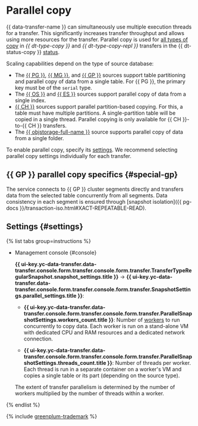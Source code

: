 # Parallel copy

{{ data-transfer-name }} can simultaneously use multiple execution threads for a transfer. This significantly increases transfer throughput and allows using more resources for the transfer. Parallel copy is used for [all types of copy](transfer-lifecycle.md#copy) in _{{ dt-type-copy }}_ and _{{ dt-type-copy-repl }}_ transfers in the {{ dt-status-copy }} [status](transfer-lifecycle.md#statuses).

Scaling capabilities depend on the type of source database:

* The [{{ PG }}](../operations/endpoint/source/postgresql.md), [{{ MG }}](../operations/endpoint/source/mongodb.md), and [{{ GP }}](../operations/endpoint/source/greenplum.md) sources support table partitioning and parallel copy of data from a single table. For {{ PG }}, the primary key must be of the `serial` type.
* The [{{ OS }}](../operations/endpoint/source/opensearch.md) and [{{ ES }}](../operations/endpoint/source/elasticsearch.md) sources support parallel copy of data from a single index.
* [{{ CH }}](../operations/endpoint/source/clickhouse.md) sources support parallel partition-based copying. For this, a table must have multiple partitions. A single-partition table will be copied in a single thread. Parallel copying is only available for {{ CH }}-to-{{ CH }} transfers.
* The [{{ objstorage-full-name }}](../operations/endpoint/source/object-storage.md) source supports parallel copy of data from a single folder.

To enable parallel copy, specify its [settings](#settings). We recommend selecting parallel copy settings individually for each transfer.

## {{ GP }} parallel copy specifics {#special-gp}

The service connects to {{ GP }} cluster segments directly and transfers data from the selected table concurrently from all segments. Data consistency in each segment is ensured through [snapshot isolation]({{ pg-docs }}/transaction-iso.html#XACT-REPEATABLE-READ).

## Settings {#settings}

{% list tabs group=instructions %}

- Management console {#console}


  **{{ ui-key.yc-data-transfer.data-transfer.console.form.transfer.console.form.transfer.TransferTypeRegularSnapshot.snapshot_settings.title }}** → **{{ ui-key.yc-data-transfer.data-transfer.console.form.transfer.console.form.transfer.SnapshotSettings.parallel_settings.title }}**:

  * **{{ ui-key.yc-data-transfer.data-transfer.console.form.transfer.console.form.transfer.ParallelSnapshotSettings.workers_count.title }}**: Number of [workers](index.md#worker) to run concurrently to copy data. Each worker is run on a stand-alone VM with dedicated CPU and RAM resources and a dedicated network connection.

  * **{{ ui-key.yc-data-transfer.data-transfer.console.form.transfer.console.form.transfer.ParallelSnapshotSettings.threads_count.title }}**: Number of threads per worker. Each thread is run in a separate container on a worker's VM and copies a single table or its part (depending on the source type).

  The extent of transfer parallelism is determined by the number of workers multiplied by the number of threads within a worker.


{% endlist %}

{% include [greenplum-trademark](../../_includes/mdb/mgp/trademark.md) %}
